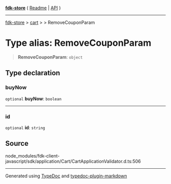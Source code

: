 [**fdk-store**](../../../README.md) ( [Readme](../../../README.md) \| [API](../../../API.md) )

---

[fdk-store](../../../API.md) > [cart](../../README.md) > [<internal>](../README.md) > RemoveCouponParam

# Type alias: RemoveCouponParam

> **RemoveCouponParam**: `object`

## Type declaration

### buyNow

`optional` **buyNow**: `boolean`

---

### id

`optional` **id**: `string`

## Source

node_modules/fdk-client-javascript/sdk/application/Cart/CartApplicationValidator.d.ts:506

---

Generated using [TypeDoc](https://typedoc.org/) and [typedoc-plugin-markdown](https://www.npmjs.com/package/typedoc-plugin-markdown)
